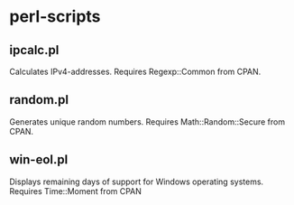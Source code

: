 # perl-scripts
## ipcalc.pl
Calculates IPv4-addresses. Requires Regexp::Common from CPAN.

## random.pl
Generates unique random numbers. Requires Math::Random::Secure from CPAN.

## win-eol.pl
Displays remaining days of support for Windows operating systems.
Requires Time::Moment from CPAN
